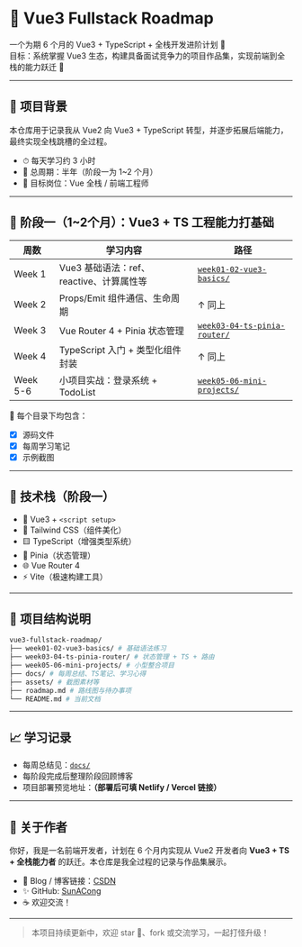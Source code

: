 # 🚀 Vue3 Fullstack Roadmap

一个为期 6 个月的 Vue3 + TypeScript + 全栈开发进阶计划 📘  
目标：系统掌握 Vue3 生态，构建具备面试竞争力的项目作品集，实现前端到全栈的能力跃迁 💼

---

## 📌 项目背景

本仓库用于记录我从 Vue2 向 Vue3 + TypeScript 转型，并逐步拓展后端能力，最终实现全栈跳槽的全过程。

- ⏱ 每天学习约 3 小时
- 📅 总周期：半年（阶段一为 1~2 个月）
- 🎯 目标岗位：Vue 全栈 / 前端工程师

---

## 📖 阶段一（1~2个月）：Vue3 + TS 工程能力打基础

| 周数 | 学习内容 | 路径 |
|------|-----------|------|
| Week 1 | Vue3 基础语法：ref、reactive、计算属性等 | [`week01-02-vue3-basics/`](./week01-02-vue3-basics) |
| Week 2 | Props/Emit 组件通信、生命周期 | ↑ 同上 |
| Week 3 | Vue Router 4 + Pinia 状态管理 | [`week03-04-ts-pinia-router/`](./week03-04-ts-pinia-router) |
| Week 4 | TypeScript 入门 + 类型化组件封装 | ↑ 同上 |
| Week 5-6 | 小项目实战：登录系统 + TodoList | [`week05-06-mini-projects/`](./week05-06-mini-projects) |

📂 每个目录下均包含：
- [x] 源码文件
- [x] 每周学习笔记
- [x] 示例截图

---

## 🔧 技术栈（阶段一）

- 💚 Vue3 + `<script setup>`
- 💄 Tailwind CSS（组件美化）
- 🟨 TypeScript（增强类型系统）
- 🔁 Pinia（状态管理）
- 🌐 Vue Router 4
- ⚡️ Vite（极速构建工具）

---

## 🧱 项目结构说明

```bash
vue3-fullstack-roadmap/ 
├── week01-02-vue3-basics/ # 基础语法练习 
├── week03-04-ts-pinia-router/ # 状态管理 + TS + 路由 
├── week05-06-mini-projects/ # 小型整合项目 
├── docs/ # 每周总结、TS笔记、学习心得 
├── assets/ # 截图素材等 
├── roadmap.md # 路线图与待办事项 
└── README.md # 当前文档
```


---

## 📈 学习记录

- 每周总结见：[`docs/`](./docs/)
- 每阶段完成后整理阶段回顾博客
- 项目部署预览地址：**（部署后可填 Netlify / Vercel 链接）**

---

## 🧠 关于作者

你好，我是一名前端开发者，计划在 6 个月内实现从 Vue2 开发者向 **Vue3 + TS + 全栈能力者** 的跃迁。本仓库是我全过程的记录与作品集展示。

- 📮 Blog / 博客链接：[CSDN](https://blog.csdn.net/qq_44808710?spm=1000.2115.3001.5343)
- ✨ GitHub: [SunACong](https://github.com/SunACong)
- ☕ 欢迎交流！

---

> 本项目持续更新中，欢迎 star 🌟、fork 或交流学习，一起打怪升级！

